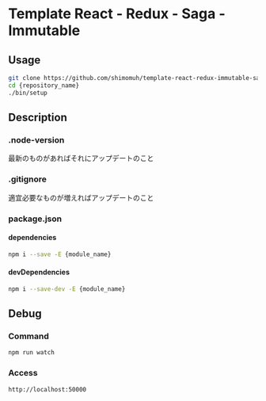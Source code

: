 # Template React - Redux - Saga - Immutable
## Usage
```bash
git clone https://github.com/shimomuh/template-react-redux-immutable-saga.git {repository_name}
cd {repository_name}
./bin/setup
```

## Description
### .node-version

最新のものがあればそれにアップデートのこと

### .gitignore

適宜必要なものが増えればアップデートのこと

### package.json

#### dependencies

```bash
npm i --save -E {module_name}
```

#### devDependencies

```bash
npm i --save-dev -E {module_name}
```

## Debug

### Command

```bash
npm run watch
```

### Access

```
http://localhost:50000
```
